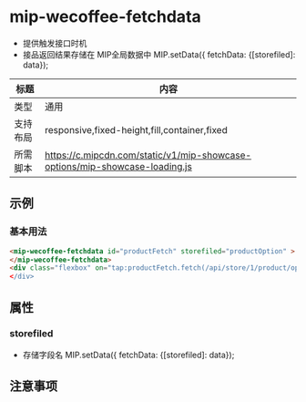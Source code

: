 # mip-wecoffee-fetchdata

- 提供触发接口时机
- 接品返回结果存储在 MIP全局数据中 MIP.setData({ fetchData: {[storefiled]: data});

标题|内容
----|----
类型|通用
支持布局|responsive,fixed-height,fill,container,fixed
所需脚本|https://c.mipcdn.com/static/v1/mip-showcase-options/mip-showcase-loading.js

## 示例

### 基本用法
```html
<mip-wecoffee-fetchdata id="productFetch" storefiled="productOption" >
</mip-wecoffee-fetchdata>
<div class="flexbox" on="tap:productFetch.fetch(/api/store/1/product/options)>
</div>
```

## 属性

### storefiled
- 存储字段名
MIP.setData({ fetchData: {[storefiled]: data});

## 注意事项

